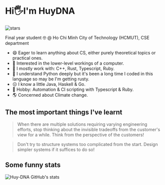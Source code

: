 # Hi🖐️I'm HuyDNA 
<img src="https://img.shields.io/github/stars/Huy-DNA?label=Stars" alt="stars">

Final year student 🤓 @ Ho Chi Minh City of Technology (HCMUT), CSE department

* 😄 Eager to learn anything about CS, either purely theoretical topics or practical ones.
* 🤩 Interested in the lower-level workings of a computer.
* 🐤 I mostly work with: C++, Rust, Typescript, Ruby.
* 🐍 I understand Python deeply but it's been a long time I coded in this language so may be I'm getting rusty.
* 😖 I know a little Java, Haskell & Go.
* 💠 Hobby: Automation & CI scripting with Typescript & Ruby.
* 🌎 Concerned about Climate change.

## The most important things I've learnt
> When there are multiple solutions requiring varying engineering efforts, stop thinking about the invisible tradeoffs from the customer's view for a while. Think from the perspective of the customers!

> Don't try to structure systems too complicated from the start. Design simpler systems if it suffices to do so! 

## Some funny stats
![Huy-DNA GitHub's stats](https://github-readme-stats.vercel.app/api?username=Huy-DNA&show_icons=true&theme=radical)
